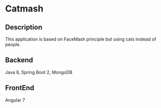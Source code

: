 # Catmash

Description
-----------
This application is based on FaceMash principle but using cats instead of people.

Backend
-----
Java 8, Spring Boot 2, MongoDB

FrontEnd
--------
Angular 7
